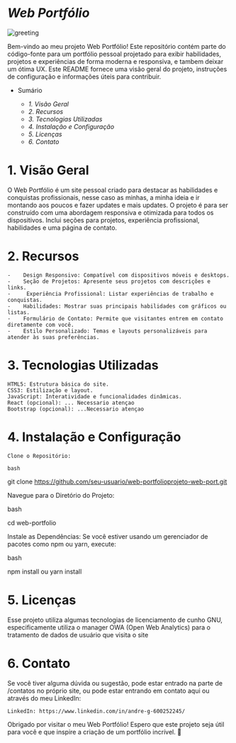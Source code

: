 # ***Web Portfólio***

![greeting](https://github.com/user-attachments/assets/e9c68487-0065-4bb9-9f33-843d10083a06)


Bem-vindo ao meu projeto Web Portfólio! Este repositório contém parte do código-fonte para um portfólio pessoal projetado para exibir habilidades, projetos e experiências de forma moderna e responsiva, e tambem deixar um ótima UX. Este README fornece uma visão geral do projeto, instruções de configuração e informações úteis para contribuir.
 - Sumário

    * *1. Visão Geral*
    * *2. Recursos*
    * *3. Tecnologias Utilizadas*
    * *4. Instalação e Configuração*
    * *5. Licenças*
    * *6. Contato*

# 1. Visão Geral

O Web Portfólio é um site pessoal criado para destacar as habilidades e conquistas profissionais, nesse caso as minhas, a minha ideia e ir montando aos poucos e fazer updates e mais updates. O projeto é para ser construído com uma abordagem responsiva e otimizada para todos os dispositivos. Inclui seções para projetos, experiência profissional, habilidades e uma página de contato.

# 2. Recursos

    -    Design Responsivo: Compatível com dispositivos móveis e desktops.
    -    Seção de Projetos: Apresente seus projetos com descrições e links.
    -     Experiência Profissional: Listar experiências de trabalho e conquistas.
    -    Habilidades: Mostrar suas principais habilidades com gráficos ou listas.
    -    Formulário de Contato: Permite que visitantes entrem em contato diretamente com você.
    -    Estilo Personalizado: Temas e layouts personalizáveis para atender às suas preferências.

# 3. Tecnologias Utilizadas

    HTML5: Estrutura básica do site.
    CSS3: Estilização e layout.
    JavaScript: Interatividade e funcionalidades dinâmicas.
    React (opcional): ... Necessario atençao
    Bootstrap (opcional): ...Necessario atençao


# 4. Instalação e Configuração

    Clone o Repositório:

    bash

git clone https://github.com/seu-usuario/web-portfolioprojeto-web-port.git

Navegue para o Diretório do Projeto:

bash

cd web-portfolio

Instale as Dependências:
Se você estiver usando um gerenciador de pacotes como npm ou yarn, execute:

bash

npm install
ou
yarn install


# 5. Licenças

Esse projeto utiliza algumas tecnologias de licenciamento de cunho GNU, especificamente utiliza o manager OWA (Open Web Analytics) para o tratamento de dados de usuário que visita o site

# 6. Contato

Se você tiver alguma dúvida ou sugestão, pode estar entrado na parte de /contatos no próprio site, ou pode estar entrando em contato aqui ou através do meu LinkedIn:

    
    LinkedIn: https://www.linkedin.com/in/andre-g-600252245/
    

Obrigado por visitar o meu Web Portfólio! Espero que este projeto seja útil para você e que inspire a criação de um portfólio incrível. 🚀
